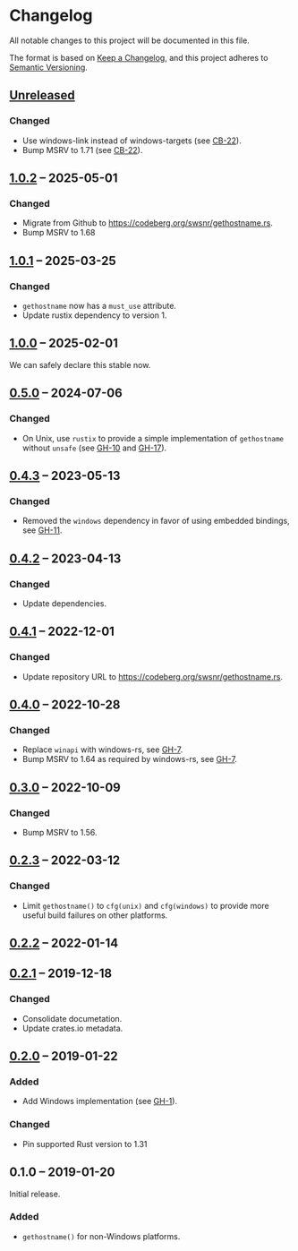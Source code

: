 # Changelog

All notable changes to this project will be documented in this file.

The format is based on [Keep a Changelog](https://keepachangelog.com/en/1.0.0/),
and this project adheres to
[Semantic Versioning](https://semver.org/spec/v2.0.0.html).

## [Unreleased]

### Changed
- Use windows-link instead of windows-targets (see [CB-22]).
- Bump MSRV to 1.71 (see [CB-22]).

[CB-22]: https://codeberg.org/swsnr/gethostname.rs/pulls/22

## [1.0.2] – 2025-05-01

### Changed
- Migrate from Github to <https://codeberg.org/swsnr/gethostname.rs>.
- Bump MSRV to 1.68

## [1.0.1] – 2025-03-25

### Changed
- `gethostname` now has a `must_use` attribute.
- Update rustix dependency to version 1.

## [1.0.0] – 2025-02-01

We can safely declare this stable now.

## [0.5.0] – 2024-07-06

### Changed

- On Unix, use `rustix` to provide a simple implementation of `gethostname`
  without `unsafe` (see [GH-10] and [GH-17]).

[GH-10]: https://codeberg.org/swsnr/gethostname.rs/pulls/10
[GH-17]: https://codeberg.org/swsnr/gethostname.rs/pulls/17

## [0.4.3] – 2023-05-13

### Changed

- Removed the `windows` dependency in favor of using embedded bindings, see
  [GH-11].

[GH-11]: https://codeberg.org/swsnr/gethostname.rs/pulls/11

## [0.4.2] – 2023-04-13

### Changed

- Update dependencies.

## [0.4.1] – 2022-12-01

### Changed

- Update repository URL to <https://codeberg.org/swsnr/gethostname.rs>.

## [0.4.0] – 2022-10-28

### Changed

- Replace `winapi` with windows-rs, see [GH-7].
- Bump MSRV to 1.64 as required by windows-rs, see [GH-7].

[GH-7]: https://codeberg.org/swsnr/gethostname.rs/pulls/7

## [0.3.0] – 2022-10-09

### Changed

- Bump MSRV to 1.56.

## [0.2.3] – 2022-03-12

### Changed

- Limit `gethostname()` to `cfg(unix)` and `cfg(windows)` to provide more useful
  build failures on other platforms.

## [0.2.2] – 2022-01-14

## [0.2.1] – 2019-12-18

### Changed

- Consolidate documetation.
- Update crates.io metadata.

## [0.2.0] – 2019-01-22

### Added

- Add Windows implementation (see [GH-1]).

[GH-1]: https://codeberg.org/swsnr/gethostname.rs/pulls/1

### Changed

- Pin supported Rust version to 1.31

## 0.1.0 – 2019-01-20

Initial release.

### Added

- `gethostname()` for non-Windows platforms.

[Unreleased]: https://codeberg.org/swsnr/gethostname.rs/compare/v1.0.2...HEAD
[1.0.2]: https://codeberg.org/swsnr/gethostname.rs/compare/v1.0.1...v1.0.2
[1.0.1]: https://codeberg.org/swsnr/gethostname.rs/compare/v1.0.0...v1.0.1
[1.0.0]: https://codeberg.org/swsnr/gethostname.rs/compare/v0.5.0...v1.0.0
[0.5.0]: https://codeberg.org/swsnr/gethostname.rs/compare/v0.4.3...v0.5.0
[0.4.3]: https://codeberg.org/swsnr/gethostname.rs/compare/v0.4.2...v0.4.3
[0.4.2]: https://codeberg.org/swsnr/gethostname.rs/compare/v0.4.1...v0.4.2
[0.4.1]: https://codeberg.org/swsnr/gethostname.rs/compare/v0.4.0...v0.4.1
[0.4.0]: https://codeberg.org/swsnr/gethostname.rs/compare/v0.3.0...v0.4.0
[0.3.0]: https://codeberg.org/swsnr/gethostname.rs/compare/v0.2.3...v0.3.0
[0.2.3]: https://codeberg.org/swsnr/gethostname.rs/compare/v0.2.2...v0.2.3
[0.2.2]: https://codeberg.org/swsnr/gethostname.rs/compare/gethostname-0.2.1...v0.2.2
[0.2.1]: https://codeberg.org/swsnr/gethostname.rs/compare/gethostname-0.2.0...gethostname-0.2.1
[0.2.0]: https://codeberg.org/swsnr/gethostname.rs/compare/gethostname-0.1.0...gethostname-0.2.0

